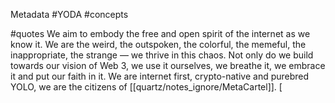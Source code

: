 Metadata
	#YODA 
	#concepts 

#quotes 
We aim to embody the free and open spirit of the internet as we know it. We are the weird, the outspoken, the colorful, the memeful, the inappropriate, the strange — we thrive in this chaos. Not only do we build towards our vision of Web 3, we use it ourselves, we breathe it, we embrace it and put our faith in it. We are internet first, crypto-native and purebred YOLO, we are the citizens of [[quartz/notes_ignore/MetaCartel]]. [
